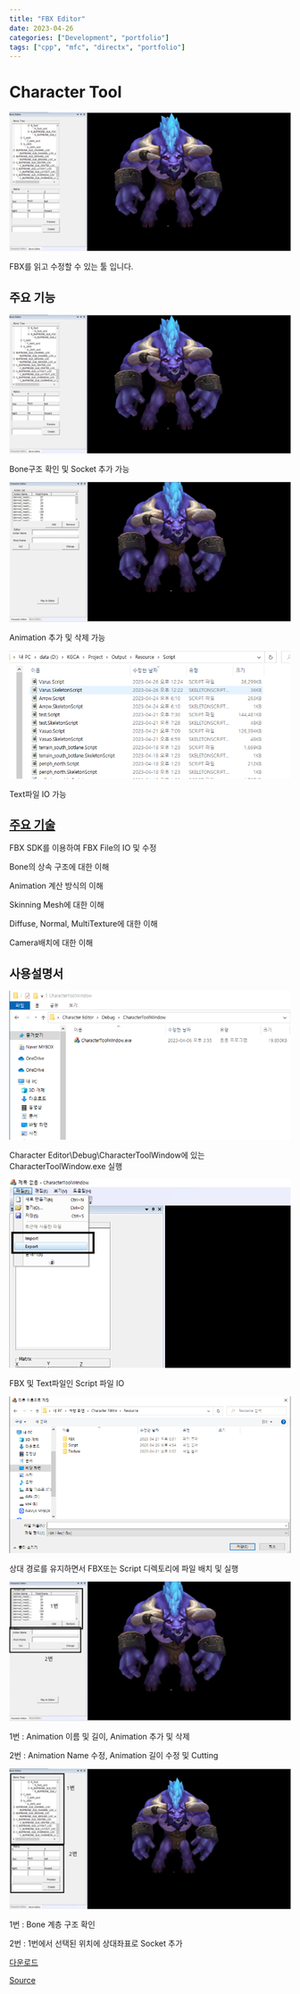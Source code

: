 ```yaml
---
title: "FBX Editor"
date: 2023-04-26
categories: ["Development", "portfolio"]
tags: ["cpp", "mfc", "directx", "portfolio"]
---
```


# Character Tool
![](/images/234487473-02631f39-ed76-4d9e-88b1-e64328b5cda5.png)

FBX를 읽고 수정할 수 있는 툴 입니다.

## 주요 기능
![](/images/234487650-7102ac4f-6e39-436a-9f21-5b6991a86887.png)

Bone구조 확인 및 Socket 추가 가능

![](/images/234487689-d9f3f809-fe35-4f49-817a-aa6a97412def.png)

Animation 추가 및 삭제 가능

![](/images/234487875-0533e8c1-0e2e-4961-9fa5-22e94075063b.PNG)

Text파일 IO 가능

## [주요 기술](https://help.autodesk.com/view/FBX/2020/ENU/?guid=FBX_Developer_Help_cpp_ref_index_html)

FBX SDK를 이용하여 FBX File의 IO 및 수정

Bone의 상속 구조에 대한 이해

Animation 계산 방식의 이해

Skinning Mesh에 대한 이해

Diffuse, Normal, MultiTexture에 대한 이해

Camera배치에 대한 이해

## 사용설명서

![](/images/234503814-1ed8e4d1-d1e0-4024-b414-afbcf7682726.PNG)

Character Editor\Debug\CharacterToolWindow에 있는 CharacterToolWindow.exe 실행

![](/images/234488872-1ac2f2f4-27f7-4987-84fb-6dbca71bd305.png)

FBX 및 Text파일인 Script 파일 IO

![](/images/234504209-582b8dfe-9efc-4ca9-9a07-dc8adb172b6a.PNG)

상대 경로를 유지하면서 FBX또는 Script 디렉토리에 파일 배치 및 실행

![](/images/234488617-1f22864f-3cb9-485d-b712-9b619b588f13.png)

1번 : Animation 이름 및 길이, Animation 추가 및 삭제

2번 : Animation Name 수정, Animation 길이 수정 및 Cutting

![](/images/234488660-431aa8ce-5995-4f94-a71e-3a970e2b7c9d.png)

1번 : Bone 계층 구조 확인

2번 : 1번에서 선택된 위치에 상대좌표로 Socket 추가

[다운로드](http://naver.me/5oizaMNG)

[Source](https://github.com/sinsin950313/KGCA/tree/main/Project/KGCA41/CharacterToolWindow)